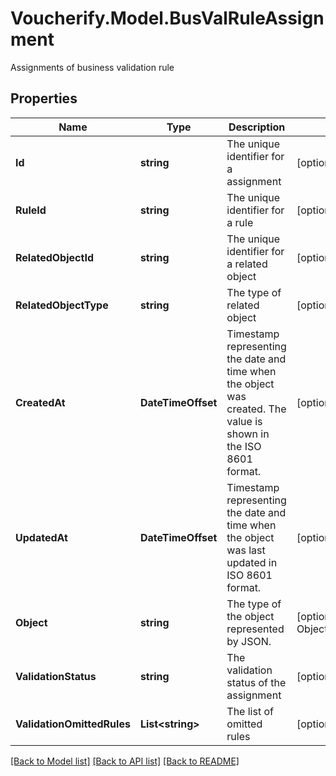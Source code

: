 # Voucherify.Model.BusValRuleAssignment
Assignments of business validation rule

## Properties

Name | Type | Description | Notes
------------ | ------------- | ------------- | -------------
**Id** | **string** | The unique identifier for a assignment | [optional] 
**RuleId** | **string** | The unique identifier for a rule | [optional] 
**RelatedObjectId** | **string** | The unique identifier for a related object | [optional] 
**RelatedObjectType** | **string** | The type of related object | [optional] 
**CreatedAt** | **DateTimeOffset** | Timestamp representing the date and time when the object was created. The value is shown in the ISO 8601 format. | [optional] 
**UpdatedAt** | **DateTimeOffset** | Timestamp representing the date and time when the object was last updated in ISO 8601 format. | [optional] 
**Object** | **string** | The type of the object represented by JSON. | [optional] [default to ObjectEnum.ValidationRulesAssignment]
**ValidationStatus** | **string** | The validation status of the assignment | [optional] 
**ValidationOmittedRules** | **List&lt;string&gt;** | The list of omitted rules | [optional] 

[[Back to Model list]](../../README.md#documentation-for-models) [[Back to API list]](../../README.md#documentation-for-api-endpoints) [[Back to README]](../../README.md)

